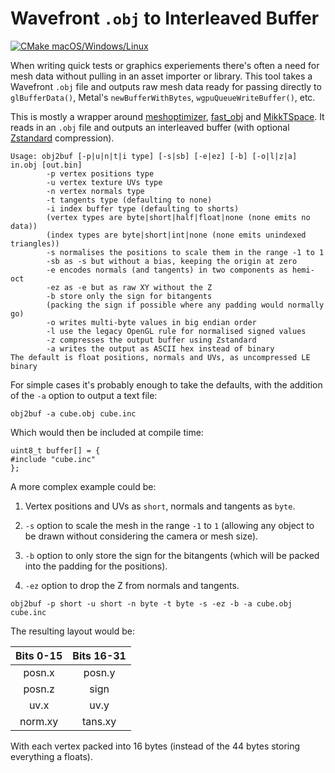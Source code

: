 # Wavefront `.obj` to Interleaved Buffer

[![CMake macOS/Windows/Linux](/../../actions/workflows/cmake-desktop.yml/badge.svg)](/../../actions/workflows/cmake-desktop.yml)

When writing quick tests or graphics experiements there's often a need for mesh data without pulling in an asset importer or library. This tool takes a Wavefront `.obj` file and outputs raw mesh data ready for passing directly to `glBufferData()`, Metal's `newBufferWithBytes`, `wgpuQueueWriteBuffer()`, etc.

This is mostly a wrapper around [meshoptimizer](//github.com/zeux/meshoptimizer), [fast_obj](//github.com/thisistherk/fast_obj) and [MikkTSpace](//github.com/mmikk/MikkTSpace). It reads in an `.obj` file and outputs an interleaved buffer (with optional [Zstandard](//github.com/facebook/zstd) compression).
```
Usage: obj2buf [-p|u|n|t|i type] [-s|sb] [-e|ez] [-b] [-o|l|z|a] in.obj [out.bin]
        -p vertex positions type
        -u vertex texture UVs type
        -n vertex normals type
        -t tangents type (defaulting to none)
        -i index buffer type (defaulting to shorts)
        (vertex types are byte|short|half|float|none (none emits no data))
        (index types are byte|short|int|none (none emits unindexed triangles))
        -s normalises the positions to scale them in the range -1 to 1
        -sb as -s but without a bias, keeping the origin at zero
        -e encodes normals (and tangents) in two components as hemi-oct
        -ez as -e but as raw XY without the Z
        -b store only the sign for bitangents
        (packing the sign if possible where any padding would normally go)
        -o writes multi-byte values in big endian order
        -l use the legacy OpenGL rule for normalised signed values
        -z compresses the output buffer using Zstandard
        -a writes the output as ASCII hex instead of binary
The default is float positions, normals and UVs, as uncompressed LE binary
```
For simple cases it's probably enough to take the defaults, with the addition of the `-a` option to output a text file:
```
obj2buf -a cube.obj cube.inc
```
Which would then be included at compile time:
```
uint8_t buffer[] = {
#include "cube.inc"
};
```
A more complex example could be:

1. Vertex positions and UVs as `short`, normals and tangents as `byte`.

2. `-s` option to scale the mesh in the range `-1` to `1` (allowing any object to be drawn without considering the camera or mesh size).

3. `-b` option to only store the sign for the bitangents  (which will be packed into the padding for the positions).

4. `-ez` option to drop the Z from normals and tangents.
```
obj2buf -p short -u short -n byte -t byte -s -ez -b -a cube.obj cube.inc
```
The resulting layout would be:

| Bits 0-15 | Bits 16-31 |
|:---------:|:----------:|
|   posn.x  |   posn.y   |
|   posn.z  |    sign    |
|    uv.x   |    uv.y    |
|  norm.xy  |   tans.xy  |

With each vertex packed into 16 bytes (instead of the 44 bytes storing everything a floats).
